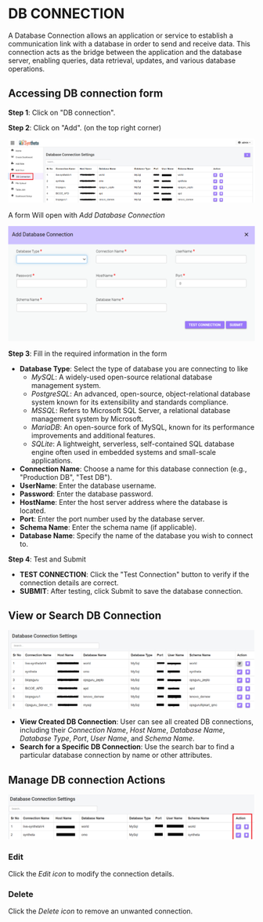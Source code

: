 # DB CONNECTION
A Database Connection allows an application or service to establish a communication link with a database in order to send and receive data. This connection acts as the bridge between the application and the database server, enabling queries, data retrieval, updates, and various database operations.

## Accessing DB connection form
**Step 1**: Click on "DB connection".

**Step 2**: Click on "Add".
(on the top right corner)

![DB CONNECTION CLICK](./DB_images/DB_connection_click.png)

A form Will open with *Add Database Connection*

![DB CONNECTION FORM](./DB_images/DB_connection_form.png)

**Step 3**: Fill in the required information in the form

- **Database Type**: Select the type of database you are connecting to like
    - *MySQL*: A widely-used open-source relational database management system.
    - *PostgreSQL*: An advanced, open-source, object-relational database system known for its extensibility and standards compliance.
    - *MSSQL*: Refers to Microsoft SQL Server, a relational database management system by Microsoft.
    - *MariaDB*: An open-source fork of MySQL, known for its performance improvements and additional features.
    - *SQLite*: A lightweight, serverless, self-contained SQL database engine often used in embedded systems and small-scale applications.
- **Connection Name**: Choose a name for this database connection (e.g., "Production DB", "Test DB").
- **UserName**: Enter the database username.
- **Password**: Enter the database password.
- **HostName**: Enter the host server address where the database is located.
- **Port**: Enter the port number used by the database server.
- **Schema Name**: Enter the schema name (if applicable).
- **Database Name**: Specify the name of the database you wish to connect to.

**Step 4**: Test and Submit

- **TEST CONNECTION**: Click the "Test Connection" button to verify if the connection details are correct.
- **SUBMIT**: After testing, click Submit to save the database connection.

## View or Search DB Connection 
![DB CONNECTION VIEW AND SEARCH](./DB_images/DB_connection_view_search.png)

- **View Created DB Connection**: User can see all created DB connections, including their *Connection Name*, *Host Name*, *Database Name*, *Database Type*, *Port*, *User Name*, and *Schema Name*.
- **Search for a Specific DB Connection**: Use the search bar to find a particular database connection by name or other attributes.

## Manage DB connection Actions
![DB CONNECTION ACTION](./DB_images/DB_connection_action.png)

### Edit
Click the *Edit icon* to modify the connection details.
### Delete
Click the *Delete icon* to remove an unwanted connection.


